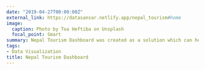 ```yaml
---
date: "2019-04-27T00:00:00Z"
external_link: https://datasansar.netlify.app/nepal_tourism#home
image:
  caption: Photo by Toa Heftiba on Unsplash
  focal_point: Smart
summary: Nepal Tourism Dashboard was created as a solution which can help governmental bodies in planning and decision-making around the tourism sector on the Solveathon 2019.
tags:
- Data Visualization
title: Nepal Tourism Dashboard
---
```

